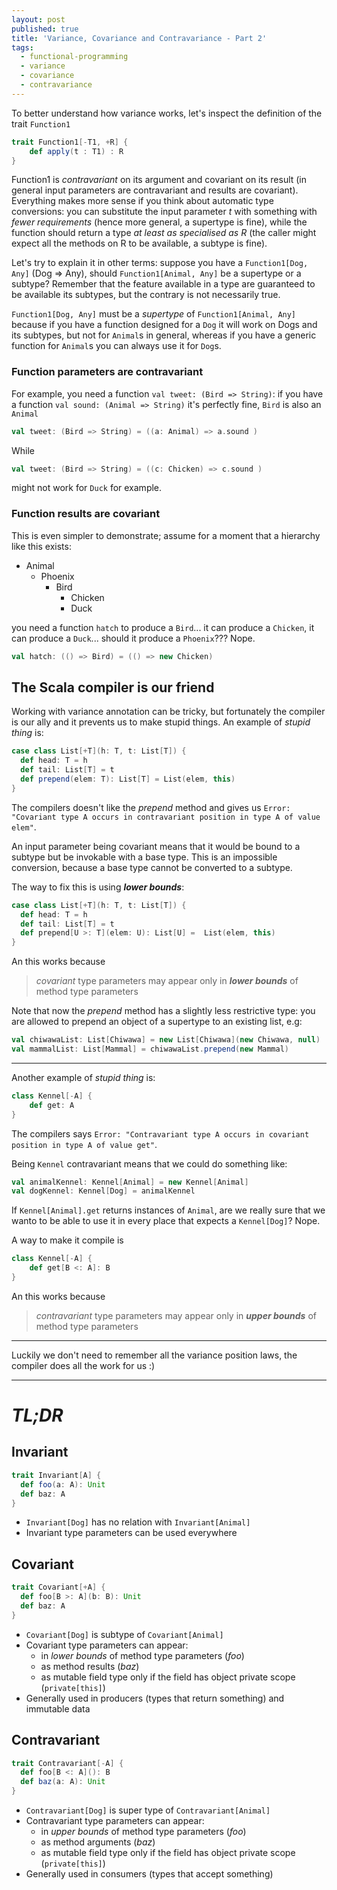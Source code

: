 ```yaml
---
layout: post
published: true
title: 'Variance, Covariance and Contravariance - Part 2'
tags:
  - functional-programming
  - variance
  - covariance
  - contravariance
---
```


To better understand how variance works, let's inspect the definition of the trait `Function1` 

```scala
trait Function1[-T1, +R] {
	def apply(t : T1) : R
}
```

Function1 is _contravariant_ on its argument and covariant on its result (in general input parameters are contravariant and results are covariant).
Everything makes more sense if you think about automatic type conversions: you can substitute the input parameter _t_ with something with *fewer requirements* (hence more general, a supertype is fine), while the function should return a type *at least as specialised as R* (the caller might expect all the methods on R to be available, a subtype is fine).

Let's try to explain it in other terms: suppose you have a `Function1[Dog, Any]` (Dog => Any), should `Function1[Animal, Any]` be a supertype or a subtype? Remember that the feature available in a type are guaranteed to be available its subtypes, but the contrary is not necessarily true.

`Function1[Dog, Any]` must be a *supertype* of `Function1[Animal, Any]` because if you have a function designed for a `Dog` it will work on Dogs and its subtypes, but not for `Animal`s in general, whereas if you have a generic function for `Animal`s you can always use it for `Dog`s.



### Function parameters are contravariant 
For example, you need a function `val tweet: (Bird => String)`: if you have a function `val sound: (Animal => String)` it's perfectly fine, `Bird` is also an `Animal`

```scala
val tweet: (Bird => String) = ((a: Animal) => a.sound )
```

While 

```scala
val tweet: (Bird => String) = ((c: Chicken) => c.sound )
```

might not work for `Duck` for example.

### Function results are covariant
This is even simpler to demonstrate; assume for a moment that a hierarchy like this exists:

- Animal 
	- Phoenix 
    	- Bird 
    		- Chicken
        	- Duck

you need a function `hatch` to produce a `Bird`... it can produce a `Chicken`, it can produce a `Duck`... should it produce a `Phoenix`??? Nope.

```scala
val hatch: (() => Bird) = (() => new Chicken)
```

## The Scala compiler is our friend
Working with variance annotation can be tricky, but fortunately the compiler is our ally and it prevents us to make stupid things. An example of _stupid thing_ is:

```scala
case class List[+T](h: T, t: List[T]) {
  def head: T = h
  def tail: List[T] = t
  def prepend(elem: T): List[T] = List(elem, this)
}
```

The compilers doesn't like the _prepend_ method and gives us `Error: "Covariant type A occurs in contravariant position in type A of value elem"`.

An input parameter being covariant means that it would be bound to a subtype but be invokable with a base type. This is an impossible conversion, because a base type cannot be converted to a subtype.

The way to fix this is using ***lower bounds***:

```scala
case class List[+T](h: T, t: List[T]) {
  def head: T = h
  def tail: List[T] = t
  def prepend[U >: T](elem: U): List[U] =  List(elem, this)
}
```

An this works because

> _covariant_ type parameters may appear only in ***lower bounds*** of method type parameters

Note that now the _prepend_ method has a slightly less restrictive type: you are allowed to prepend an object of a supertype to an existing list, e.g:

```scala
val chiwawaList: List[Chiwawa] = new List[Chiwawa](new Chiwawa, null)
val mammalList: List[Mammal] = chiwawaList.prepend(new Mammal)
```

-----


Another example of _stupid thing_ is:

```scala
class Kennel[-A] {
	def get: A
}
```

The compilers says `Error: "Contravariant type A occurs in covariant position in type A of value get"`.

Being `Kennel` contravariant means that we could do something like:

```scala
val animalKennel: Kennel[Animal] = new Kennel[Animal]
val dogKennel: Kennel[Dog] = animalKennel
```

If `Kennel[Animal].get` returns instances of `Animal`, are we really sure that we wanto to be able to use it in every place that expects a `Kennel[Dog]`? Nope.

A way to make it compile is 

```scala
class Kennel[-A] {
    def get[B <: A]: B
}
```

An this works because 

> _contravariant_ type parameters may appear only in ***upper bounds*** of method type parameters

-----

Luckily we don't need to remember all the variance position laws, the compiler does all the work for us :)

-----

# *TL;DR*

## Invariant 

```scala
trait Invariant[A] {
  def foo(a: A): Unit
  def baz: A
}
```

- `Invariant[Dog]` has no relation with `Invariant[Animal]`
- Invariant type parameters can be used everywhere


## Covariant

```scala
trait Covariant[+A] {
  def foo[B >: A](b: B): Unit
  def baz: A
}
```

- `Covariant[Dog]` is subtype of `Covariant[Animal]`
- Covariant type parameters can appear:
    - in _lower bounds_ of method type parameters (_foo_)
    - as method results (_baz_)
    - as mutable field type only if the field has object private scope (`private[this]`)
- Generally used in producers (types that return something) and immutable data
    

## Contravariant

```scala
trait Contravariant[-A] {
  def foo[B <: A](): B
  def baz(a: A): Unit
}
```

- `Contravariant[Dog]` is super type of `Contravariant[Animal]`
- Contravariant type parameters can appear:
    - in _upper bounds_ of method type parameters (_foo_)
    - as method arguments (_baz_)
    - as mutable field type only if the field has object private scope (`private[this]`)
- Generally used in consumers (types that accept something)
